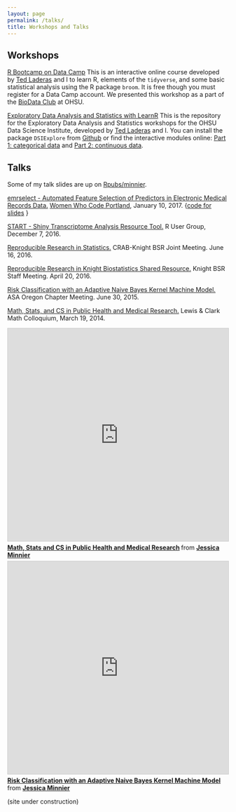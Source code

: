 ```yaml
---
layout: page
permalink: /talks/
title: Workshops and Talks
---
```


## Workshops

[R Bootcamp on Data Camp](https://www.datacamp.com/courses/rbootcamp) This is an interactive online course developed by [Ted Laderas](http://laderast.github.io/) 
and I to learn R, elements of the `tidyverse`, and some basic statistical analysis using the R package `broom`. It is free though you must register for a Data Camp account.
We presented this workshop as a part of the [BioData Club](https://biodata-club.github.io/) at OHSU.

[Exploratory Data Analysis and Statistics with LearnR](https://github.com/laderast/DSIExplore) This is the repository for the Exploratory Data Analysis and Statistics 
workshops for the OHSU Data Science Institute, developed by [Ted Laderas](http://laderast.github.io/) and I.
You can install the package `DSIExplore` from [Github](https://github.com/laderast/DSIExplore) or find the interactive modules online: 
[Part 1: categorical data](https://minnier.shinyapps.io/ODSI_categoricalData/) and [Part 2: continuous data](https://minnier.shinyapps.io/ODSI_continuousData/).

## Talks

Some of my talk slides are up on [Rpubs/minnier](https://rpubs.com/minnier/).


[emrselect - Automated Feature Selection of Predictors in Electronic Medical Records Data.](http://rpubs.com/minnier/wwc-emrselect) 
[Women Who Code Portland](https://www.meetup.com/Women-Who-Code-Portland/events/235867242/), January 10, 2017. {[code for slides](https://github.com/jminnier/pres-women-who-code-pdx-emrselect) <i class="fa fa-github-alt" aria-hidden="true"></i>}

[START - Shiny Transcriptome Analysis Resource Tool.](https://rpubs.com/minnier/rmeetup-start) R User Group, December 7, 2016.

[Reproducible Research in Statistics.](https://rpubs.com/minnier/repro-bsr-2016-06) CRAB-Knight BSR Joint Meeting. June 16, 2016.

[Reproducible Research in Knight Biostatistics Shared Resource.](https://rpubs.com/minnier/repro-bsr) Knight BSR Staff Meeting. April 20, 2016.

<i class="fa fa-slideshare" aria-hidden="true"></i> [Risk Classification with an Adaptive Naive Bayes Kernel Machine Model.](https://www.slideshare.net/JessicaMinnier/risk-classification-with-an-adaptive-naive-bayes-kernel-machine-model) ASA Oregon Chapter Meeting. June 30, 2015.

<i class="fa fa-slideshare" aria-hidden="true"></i> [Math, Stats, and CS in Public Health and Medical Research.](http://www.slideshare.net/JessicaMinnier/math-stats-and-cs-in-public-health-and-medical-research) Lewis & Clark Math Colloquium, March 19, 2014.

<iframe src="https://www.slideshare.net/slideshow/embed_code/key/dvqQ1HERQuL1CL" width="595" height="485" frameborder="0" marginwidth="0" marginheight="0" scrolling="no" style="border:1px solid #CCC; border-width:1px; margin-bottom:5px; max-width: 100%;" allowfullscreen> </iframe> <div style="margin-bottom:5px"> <strong> <a href="https://www.slideshare.net/JessicaMinnier/math-stats-and-cs-in-public-health-and-medical-research" title="Math, Stats and CS in Public Health and Medical Research" target="_blank">Math, Stats and CS in Public Health and Medical Research</a> </strong> from <strong><a target="_blank" href="//www.slideshare.net/JessicaMinnier">Jessica Minnier</a></strong> </div>

<iframe src="https://www.slideshare.net/slideshow/embed_code/key/oEFR7GVGX1F4Cp" width="595" height="485" frameborder="0" marginwidth="0" marginheight="0" scrolling="no" style="border:1px solid #CCC; border-width:1px; margin-bottom:5px; max-width: 100%;" allowfullscreen> </iframe> <div style="margin-bottom:5px"> <strong> <a href="https://www.slideshare.net/JessicaMinnier/risk-classification-with-an-adaptive-naive-bayes-kernel-machine-model" title="Risk Classification with an Adaptive Naive Bayes Kernel Machine Model" target="_blank">Risk Classification with an Adaptive Naive Bayes Kernel Machine Model</a> </strong> from <strong><a target="_blank" href="//www.slideshare.net/JessicaMinnier">Jessica Minnier</a></strong> </div>

(site under construction)